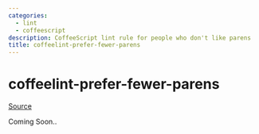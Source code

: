 ```yaml
---
categories:
  - lint
  - coffeescript
description: CoffeeScript lint rule for people who don't like parens
title: coffeelint-prefer-fewer-parens
---
```


# coffeelint-prefer-fewer-parens

[Source](https://github.com/jedcn/coffeelint-prefer-fewer-parens)

Coming Soon..
